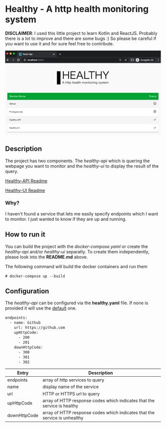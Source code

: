 # Healthy - A http health monitoring system

**DISCLAIMER**: I used this little project to learn Kotlin and ReactJS. Probably there is a lot to improve and there are some bugs :) So please be careful if you want to use it and for sure feel free to contribute.

![healthy-ui](healthy-ui.png "healthy-ui")

## Description

The project has two components. The *healthy-api* which is quering the webpage you want to monitor and the *healthy-ui* to display the result of the query.

[Healthy-API Readme](healthy-api/README.md)

[Healthy-UI Readme](healthy-ui/README.md)

### Why?

I haven't found a service that lets me easily specify endpoints which I want
to monitor. I just wanted to know if they are up and running.

## How to run it

You can build the project with the *docker-compose.yaml* or create the *healthy-api* and/or *healthy-ui* separatly. To create them independently, please look into the **README.md** above.

The following command will build the docker containers and run them
```
# docker-compose up --build
```

## Configuration

The *healthy-api* can be configured via the **healthy.yaml** file. If none is provided it will use the [default](healthy-api/src/main/resources/healthy.yaml) one.

```
endpoints:
  - name: Github
    url: https://github.com
    upHttpCode:
      - 200
      - 201
    downHttpCode:
      - 300
      - 301
      - 302
```

| Entry        | Description |
| ------------ | ----------- |
| endpoints    | array of http services to query |
| name         | display name of the service |
| url          | HTTP or HTTPS url to query |
| upHttpCode   | array of HTTP response codes which indicates that the service is healthy |
| downHttpCode | array of HTTP response codes which indicates that the service is unhealthy | 